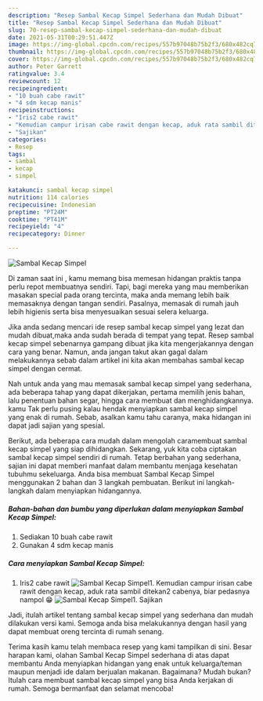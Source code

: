 ```yaml
---
description: "Resep Sambal Kecap Simpel Sederhana dan Mudah Dibuat"
title: "Resep Sambal Kecap Simpel Sederhana dan Mudah Dibuat"
slug: 70-resep-sambal-kecap-simpel-sederhana-dan-mudah-dibuat
date: 2021-05-31T00:29:51.447Z
image: https://img-global.cpcdn.com/recipes/557b97048b75b2f3/680x482cq70/sambal-kecap-simpel-foto-resep-utama.jpg
thumbnail: https://img-global.cpcdn.com/recipes/557b97048b75b2f3/680x482cq70/sambal-kecap-simpel-foto-resep-utama.jpg
cover: https://img-global.cpcdn.com/recipes/557b97048b75b2f3/680x482cq70/sambal-kecap-simpel-foto-resep-utama.jpg
author: Peter Garrett
ratingvalue: 3.4
reviewcount: 12
recipeingredient:
- "10 buah cabe rawit"
- "4 sdm kecap manis"
recipeinstructions:
- "Iris2 cabe rawit"
- "Kemudian campur irisan cabe rawit dengan kecap, aduk rata sambil ditekan2 cabenya, biar pedasnya nampol 😁"
- "Sajikan"
categories:
- Resep
tags:
- sambal
- kecap
- simpel

katakunci: sambal kecap simpel 
nutrition: 114 calories
recipecuisine: Indonesian
preptime: "PT24M"
cooktime: "PT41M"
recipeyield: "4"
recipecategory: Dinner

---
```



![Sambal Kecap Simpel](https://img-global.cpcdn.com/recipes/557b97048b75b2f3/680x482cq70/sambal-kecap-simpel-foto-resep-utama.jpg)

Di zaman  saat ini , kamu memang bisa memesan hidangan praktis tanpa perlu repot membuatnya sendiri. Tapi, bagi mereka yang mau memberikan masakan special pada orang tercinta, maka anda memang lebih baik memasaknya dengan tangan sendiri. Pasalnya, memasak di rumah jauh lebih higienis serta bisa menyesuaikan sesuai selera keluarga.

Jika anda sedang mencari ide resep sambal kecap simpel yang lezat dan mudah dibuat,maka anda sudah berada di tempat yang tepat. Resep sambal kecap simpel  sebenarnya gampang dibuat jika kita mengerjakannya dengan cara yang benar. Namun, anda jangan takut akan gagal dalam melakukannya 
sebab dalam artikel ini kita akan membahas sambal kecap simpel dengan cermat.  



Nah untuk anda yang mau memasak sambal kecap simpel yang sederhana, ada beberapa tahap yang dapat dikerjakan, pertama memilih jenis bahan, lalu penentuan bahan segar, hingga cara membuat dan menghidangkannya. kamu Tak perlu pusing kalau hendak menyiapkan sambal kecap simpel yang enak di rumah. Sebab, asalkan kamu  tahu caranya, maka hidangan ini dapat jadi sajian yang spesial.

Berikut, ada beberapa cara mudah dalam mengolah caramembuat sambal kecap simpel yang siap dihidangkan. Sekarang, yuk kita coba ciptakan sambal kecap simpel sendiri di rumah. Tetap berbahan yang sederhana, sajian ini dapat memberi manfaat dalam membantu menjaga kesehatan tubuhmu sekeluarga. Anda bisa membuat Sambal Kecap Simpel menggunakan 2 bahan dan 3 langkah pembuatan. Berikut ini langkah-langkah dalam menyiapkan hidangannya.

<!--inarticleads1-->

##### Bahan-bahan dan bumbu yang diperlukan dalam menyiapkan Sambal Kecap Simpel:

1. Sediakan 10 buah cabe rawit
1. Gunakan 4 sdm kecap manis




<!--inarticleads2-->

##### Cara menyiapkan Sambal Kecap Simpel:

1. Iris2 cabe rawit
<img src="https://img-global.cpcdn.com/steps/4ba7bade5b76ddc3/160x128cq70/sambal-kecap-simpel-langkah-memasak-1-foto.jpg" alt="Sambal Kecap Simpel">1. Kemudian campur irisan cabe rawit dengan kecap, aduk rata sambil ditekan2 cabenya, biar pedasnya nampol 😁
<img src="https://img-global.cpcdn.com/steps/12ea236ff48ab727/160x128cq70/sambal-kecap-simpel-langkah-memasak-2-foto.jpg" alt="Sambal Kecap Simpel">1. Sajikan




Jadi, itulah artikel tentang  sambal kecap simpel  yang sederhana dan mudah dilakukan versi kami. Semoga anda bisa melakukannya dengan hasil yang dapat membuat oreng tercinta di rumah senang. 

Terima kasih kamu telah membaca resep yang kami tampilkan di sini. Besar harapan kami, olahan  Sambal Kecap Simpel sederhana di atas dapat membantu Anda menyiapkan hidangan yang enak untuk keluarga/teman maupun menjadi ide dalam berjualan makanan. Bagaimana? Mudah bukan? Itulah cara membuat sambal kecap simpel yang bisa Anda kerjakan di rumah. Semoga bermanfaat dan selamat mencoba!

